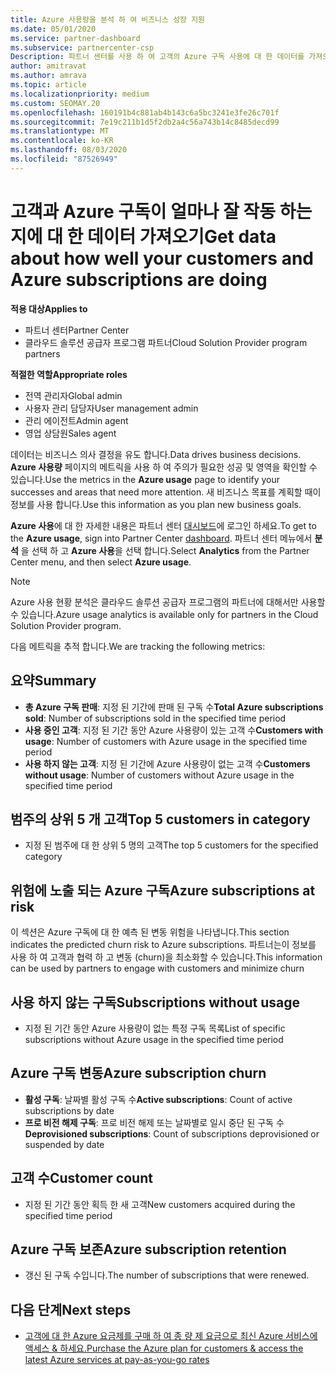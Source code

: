 ```yaml
---
title: Azure 사용량을 분석 하 여 비즈니스 성장 지원
ms.date: 05/01/2020
ms.service: partner-dashboard
ms.subservice: partnercenter-csp
Description: 파트너 센터를 사용 하 여 고객의 Azure 구독 사용에 대 한 데이터를 가져오는 방법에 대해 알아봅니다.
author: amitravat
ms.author: amrava
ms.topic: article
ms.localizationpriority: medium
ms.custom: SEOMAY.20
ms.openlocfilehash: 160191b4c881ab4b143c6a5bc3241e3fe26c701f
ms.sourcegitcommit: 7e19c211b1d5f2db2a4c56a743b14c8485decd99
ms.translationtype: MT
ms.contentlocale: ko-KR
ms.lasthandoff: 08/03/2020
ms.locfileid: "87526949"
---
```

# <a name="get-data-about-how-well-your-customers-and-azure-subscriptions-are-doing"></a><span data-ttu-id="99d35-103">고객과 Azure 구독이 얼마나 잘 작동 하는지에 대 한 데이터 가져오기</span><span class="sxs-lookup"><span data-stu-id="99d35-103">Get data about how well your customers and Azure subscriptions are doing</span></span>

<span data-ttu-id="99d35-104">**적용 대상**</span><span class="sxs-lookup"><span data-stu-id="99d35-104">**Applies to**</span></span>

- <span data-ttu-id="99d35-105">파트너 센터</span><span class="sxs-lookup"><span data-stu-id="99d35-105">Partner Center</span></span>
- <span data-ttu-id="99d35-106">클라우드 솔루션 공급자 프로그램 파트너</span><span class="sxs-lookup"><span data-stu-id="99d35-106">Cloud Solution Provider program partners</span></span>

<span data-ttu-id="99d35-107">**적절한 역할**</span><span class="sxs-lookup"><span data-stu-id="99d35-107">**Appropriate roles**</span></span>

- <span data-ttu-id="99d35-108">전역 관리자</span><span class="sxs-lookup"><span data-stu-id="99d35-108">Global admin</span></span>
- <span data-ttu-id="99d35-109">사용자 관리 담당자</span><span class="sxs-lookup"><span data-stu-id="99d35-109">User management admin</span></span>
- <span data-ttu-id="99d35-110">관리 에이전트</span><span class="sxs-lookup"><span data-stu-id="99d35-110">Admin agent</span></span>
- <span data-ttu-id="99d35-111">영업 상담원</span><span class="sxs-lookup"><span data-stu-id="99d35-111">Sales agent</span></span>

<span data-ttu-id="99d35-112">데이터는 비즈니스 의사 결정을 유도 합니다.</span><span class="sxs-lookup"><span data-stu-id="99d35-112">Data drives business decisions.</span></span> <span data-ttu-id="99d35-113">**Azure 사용량** 페이지의 메트릭을 사용 하 여 주의가 필요한 성공 및 영역을 확인할 수 있습니다.</span><span class="sxs-lookup"><span data-stu-id="99d35-113">Use the metrics in the **Azure usage** page to identify your successes and areas that need more attention.</span></span> <span data-ttu-id="99d35-114">새 비즈니스 목표를 계획할 때이 정보를 사용 합니다.</span><span class="sxs-lookup"><span data-stu-id="99d35-114">Use this information as you plan new business goals.</span></span>

<span data-ttu-id="99d35-115">**Azure 사용**에 대 한 자세한 내용은 파트너 센터 [대시보드](https:/partner.microsoft.com/dashboard)에 로그인 하세요.</span><span class="sxs-lookup"><span data-stu-id="99d35-115">To get to the **Azure usage**, sign into Partner Center [dashboard](https:/partner.microsoft.com/dashboard).</span></span> <span data-ttu-id="99d35-116">파트너 센터 메뉴에서 **분석** 을 선택 하 고 **Azure 사용**을 선택 합니다.</span><span class="sxs-lookup"><span data-stu-id="99d35-116">Select **Analytics** from the Partner Center menu, and then select **Azure usage**.</span></span>

> [!NOTE]
> <span data-ttu-id="99d35-117">Azure 사용 현황 분석은 클라우드 솔루션 공급자 프로그램의 파트너에 대해서만 사용할 수 있습니다.</span><span class="sxs-lookup"><span data-stu-id="99d35-117">Azure usage analytics is available only for partners in the Cloud Solution Provider program.</span></span>

<span data-ttu-id="99d35-118">다음 메트릭을 추적 합니다.</span><span class="sxs-lookup"><span data-stu-id="99d35-118">We are tracking the following metrics:</span></span>

## <a name="summary"></a><span data-ttu-id="99d35-119">요약</span><span class="sxs-lookup"><span data-stu-id="99d35-119">Summary</span></span>

- <span data-ttu-id="99d35-120">**총 Azure 구독 판매**: 지정 된 기간에 판매 된 구독 수</span><span class="sxs-lookup"><span data-stu-id="99d35-120">**Total Azure subscriptions sold**: Number of subscriptions sold in the specified time period</span></span>  
- <span data-ttu-id="99d35-121">**사용 중인 고객**: 지정 된 기간 동안 Azure 사용량이 있는 고객 수</span><span class="sxs-lookup"><span data-stu-id="99d35-121">**Customers with usage**: Number of customers with Azure usage in the specified time period</span></span>  
- <span data-ttu-id="99d35-122">**사용 하지 않는 고객**: 지정 된 기간에 Azure 사용량이 없는 고객 수</span><span class="sxs-lookup"><span data-stu-id="99d35-122">**Customers without usage**: Number of customers without Azure usage in the specified time period</span></span>  

## <a name="top-5-customers-in-category"></a><span data-ttu-id="99d35-123">범주의 상위 5 개 고객</span><span class="sxs-lookup"><span data-stu-id="99d35-123">Top 5 customers in category</span></span>

- <span data-ttu-id="99d35-124">지정 된 범주에 대 한 상위 5 명의 고객</span><span class="sxs-lookup"><span data-stu-id="99d35-124">The top 5 customers for the specified category</span></span>  

## <a name="azure-subscriptions-at-risk"></a><span data-ttu-id="99d35-125">위험에 노출 되는 Azure 구독</span><span class="sxs-lookup"><span data-stu-id="99d35-125">Azure subscriptions at risk</span></span>

<span data-ttu-id="99d35-126">이 섹션은 Azure 구독에 대 한 예측 된 변동 위험을 나타냅니다.</span><span class="sxs-lookup"><span data-stu-id="99d35-126">This section indicates the predicted churn risk to Azure subscriptions.</span></span> <span data-ttu-id="99d35-127">파트너는이 정보를 사용 하 여 고객과 협력 하 고 변동 (churn)을 최소화할 수 있습니다.</span><span class="sxs-lookup"><span data-stu-id="99d35-127">This information can be used by partners to engage with customers and minimize churn</span></span>

## <a name="subscriptions-without-usage"></a><span data-ttu-id="99d35-128">사용 하지 않는 구독</span><span class="sxs-lookup"><span data-stu-id="99d35-128">Subscriptions without usage</span></span>

- <span data-ttu-id="99d35-129">지정 된 기간 동안 Azure 사용량이 없는 특정 구독 목록</span><span class="sxs-lookup"><span data-stu-id="99d35-129">List of specific subscriptions without Azure usage in the specified time period</span></span>  

## <a name="azure-subscription-churn"></a><span data-ttu-id="99d35-130">Azure 구독 변동</span><span class="sxs-lookup"><span data-stu-id="99d35-130">Azure subscription churn</span></span>

- <span data-ttu-id="99d35-131">**활성 구독**: 날짜별 활성 구독 수</span><span class="sxs-lookup"><span data-stu-id="99d35-131">**Active subscriptions**: Count of active subscriptions by date</span></span>  
- <span data-ttu-id="99d35-132">**프로 비전 해제 구독**: 프로 비전 해제 또는 날짜별로 일시 중단 된 구독 수</span><span class="sxs-lookup"><span data-stu-id="99d35-132">**Deprovisioned subscriptions**: Count of subscriptions deprovisioned or suspended by date</span></span>  

## <a name="customer-count"></a><span data-ttu-id="99d35-133">고객 수</span><span class="sxs-lookup"><span data-stu-id="99d35-133">Customer count</span></span>

- <span data-ttu-id="99d35-134">지정 된 기간 동안 획득 한 새 고객</span><span class="sxs-lookup"><span data-stu-id="99d35-134">New customers acquired during the specified time period</span></span>  

## <a name="azure-subscription-retention"></a><span data-ttu-id="99d35-135">Azure 구독 보존</span><span class="sxs-lookup"><span data-stu-id="99d35-135">Azure subscription retention</span></span>

- <span data-ttu-id="99d35-136">갱신 된 구독 수입니다.</span><span class="sxs-lookup"><span data-stu-id="99d35-136">The number of subscriptions that were renewed.</span></span>

 ## <a name="next-steps"></a><span data-ttu-id="99d35-137">다음 단계</span><span class="sxs-lookup"><span data-stu-id="99d35-137">Next steps</span></span>

- [<span data-ttu-id="99d35-138">고객에 대 한 Azure 요금제를 구매 하 여 종 량 제 요금으로 최신 Azure 서비스에 액세스 & 하세요.</span><span class="sxs-lookup"><span data-stu-id="99d35-138">Purchase the Azure plan for customers & access the latest Azure services at pay-as-you-go rates</span></span>](purchase-azure-plan.md)
